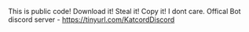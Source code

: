 This is public code!
Download it!
Steal it!
Copy it!
I dont care.
Offical Bot discord server - https://tinyurl.com/KatcordDiscord
